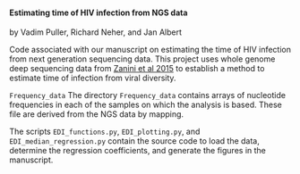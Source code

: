 #### Estimating time of HIV infection from NGS data
by Vadim Puller, Richard Neher, and Jan Albert

Code associated with our manuscript on estimating the time of HIV infection from next generation sequencing data. 
This project uses whole genome deep sequencing data from [Zanini et al 2015](http://hiv.biozentrum.unibas.ch) to establish a method to estimate time of infection from viral diversity.

`Frequency_data`
The directory `Frequency_data` contains arrays of nucleotide frequencies in each of the samples on which the analysis is based. 
These file are derived from the NGS data by mapping. 

The scripts `EDI_functions.py`, `EDI_plotting.py`, and `EDI_median_regression.py` contain the source code to load the data, determine the regression coefficients, and generate the figures in the manuscript.